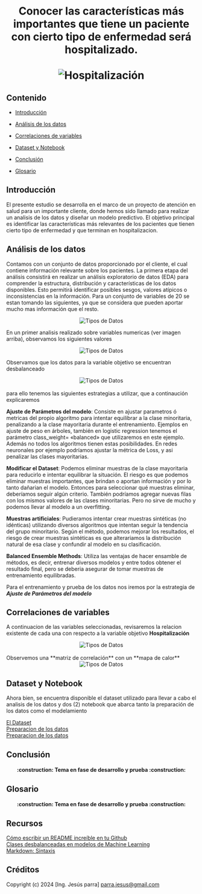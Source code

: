 <div align="center">
  <h1 align="center">
    Conocer las características más importantes que tiene un paciente con cierto tipo de enfermedad será hospitalizado.
    <br />
    <br />
      <img src="./img/hospitalizacion.jpeg" alt="Hospitalización">
  </h1>
</div>

## Contenido

* [Introducción](#Introducción)

* [Análisis de los datos](#Análisis-de-los-datos)

* [Correlaciones de variables](#Correlaciones-de-variables)

* [Dataset y Notebook](#Dataset-y-Notebook)

* [Conclusión](#Conclusión)

* [Glosario](#Glosario)

## Introducción

El presente estudio se desarrolla en el marco de un proyecto de atención en salud para un importante cliente, donde hemos sido llamado para realizar un analisis de los datos y diseñar un modelo predictivo.  El objetivo principal es identificar las características más relevantes de los pacientes que tienen cierto tipo de enfermedad y que terminan en hospitalizacion.

## Análisis de los datos

Contamos con un conjunto de datos proporcionado por el cliente, el cual contiene información relevante sobre los pacientes. La primera etapa del análisis consistirá en realizar un análisis exploratorio de datos (EDA) para comprender la estructura, distribución y características de los datos disponibles. Esto permitirá identificar posibles sesgos, valores atípicos o inconsistencias en la información. Para un conjunto de variables de 20 se estan tomando las siguientes, ya que se considera que pueden aportar mucho mas información que el resto.

<div align="center">
     <img src="./img/tdatos.png" alt="Tipos de Datos">
</div>

En un primer analisis realizado sobre variables numericas (ver imagen arriba), observamos los siguientes valores

<div align="center">
     <img src="./img/estadisticas_num.png" alt="Tipos de Datos">
</div>

Observamos que los datos para la variable objetivo se encuentran desbalanceado

<div align="center">
     <img src="./img/desbalanceo_clases.png" alt="Tipos de Datos">
</div>

<br>
para ello tenemos las siguientes estrategias a utilizar, que a continaución explicaremos

**Ajuste de Parámetros del modelo**: Consiste en ajustar parametros ó metricas del propio algoritmo para intentar equilibrar a la clase minoritaria,  penalizando a la clase mayoritaria durante el entrenamiento. Ejemplos en ajuste de peso en árboles, también en logistic regression tenemos el parámetro class_weight= «balanced» que utilizaremos en este ejemplo. Además no todos los algoritmos tienen estas posibilidades. En redes neuronales por ejemplo podríamos ajustar la métrica de Loss, y asi penalizar las clases mayoritarias.

**Modificar el Dataset**: Podemos eliminar muestras de la clase mayoritaria para reducirlo e intentar equilibrar la situación. El riesgo es que podemos eliminar muestras importantes, que brindan o aportan información y por lo tanto dañarian el modelo. Entonces para seleccionar qué muestras eliminar, deberíamos seguir algún criterio. También podríamos agregar nuevas filas con los mismos valores de las clases minoritarias. Pero no sirve de mucho y podemos llevar al modelo a un overfitting.

**Muestras artificiales**: Pudieramos intentar crear muestras sintéticas (no idénticas) utilizando diversos algoritmos que intentan seguir la tendencia del grupo minoritario. Según el método, podemos mejorar los resultados, el riesgo de crear muestras sintéticas es que alterariamos la distribución natural de esa clase y confundir al modelo en su clasificación.

**Balanced Ensemble Methods**: Utiliza las ventajas de hacer ensamble de métodos, es decir, entrenar diversos modelos y entre todos obtener el resultado final, pero se deberia asegurar de tomar muestras de entrenamiento equilibradas.

Para el entrenamiento y prueba de los datos nos iremos por la estrategia de ***Ajuste de Parámetros del modelo***

## Correlaciones de variables

A continuacion de las variables seleccionadas, revisaremos la relacion existente de cada una con respecto a la variable objetivo **Hospitalización**

<div align="center">
     <img src="./img/correlaciones.png" alt="Tipos de Datos">
</div>

<br>
Observemos una **matriz de correlación** con un **mapa de calor** 

<div align="center">
     <img src="./img/correlaciones2.png" alt="Tipos de Datos">
</div>

## Dataset y Notebook

Ahora bien, se encuentra disponible el dataset utilizado para llevar a cabo el analisis de los datos y dos (2) notebook que abarca tanto la preparación de los datos como el modelamiento

[El Dataset](./Datasets/BBDD_Hospitalización.xlsx) <br>
[Preparacion de los datos](Preparacion_datos.ipynb) <br>
[Preparacion de los datos](Preparacion_datos.ipynb)

## Conclusión

<h4 align="center">
:construction: Tema en fase de desarrollo y prueba :construction:
</h4>

## Glosario

<h4 align="center">
:construction: Tema en fase de desarrollo y prueba :construction:
</h4>

## Recursos

[Cómo escribir un README increíble en tu Github](https://www.aluracursos.com/blog/como-escribir-un-readme-increible-en-tu-github) <br>
[Clases desbalanceadas en modelos de Machine Learning](https://www.juanbarrios.com/clases-desbalanceadas/) <br>
[Markdown: Sintaxis](https://github.com/ricval/Documentacion/blob/master/Markdown/daringfireball/syntax.md)

## Créditos
Copyright (c) 2024 [Ing. Jesús parra] parra.jesus@gmail.com